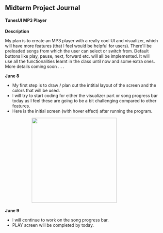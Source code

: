 ## Midterm Project Journal

#### TunesUI MP3 Player

**Description**

My plan is to create an MP3 player with a really cool UI and visualizer, which will have more features (that I feel would be helpful for users). There'll be preloaded songs from which the user can select or switch from. Default buttons like play, pause, next, forward etc. will all be implemented. It will use all the functionalities learnt in the class until now and some extra ones. More details coming soon . . .

**June 8**

- My first step is to draw / plan out the intitial layout of the screen and the colors that will be used.
- I will try to start coding for either the visualizer part or song progress bar today as I feel these are going to be a bit challenging compared to other features.
- Here is the initial screen (with hover effect) after running the program.

&emsp;&emsp;&emsp;&emsp;&emsp;&emsp; <img src="https://github.com/ronit-singh/Intro_to_IM/blob/main/Midterm%20Project/initialscreen.gif" height="280">

**June 9**

- I will continue to work on the song progress bar.
- PLAY screen will be completed by today.
